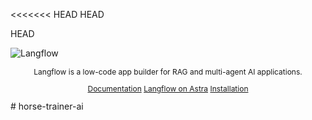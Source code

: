 <<<<<<< HEAD
 HEAD

 HEAD
<!-- markdownlint-disable MD030 -->
![Langflow](./docs/static/img/hero.png)

<p align="center" style="font-size: 12px;">
    Langflow is a low-code app builder for RAG and multi-agent AI 
applications.
</p>

<p align="center" style="font-size: 12px;">
    <a href="https://docs.langflow.org" style="text-decoration: 
underline;">Documentation</a>
    <a href="https://astra.datastax.com/signup?type=langflow" 
style="text-decoration: underline;">Langflow on Astra</a>
    <a href="https://docs.langflow.org/get-started-installation" 
style="text-decoration: underline;">Installation</a>
</p>
# horse-trainer-ai
